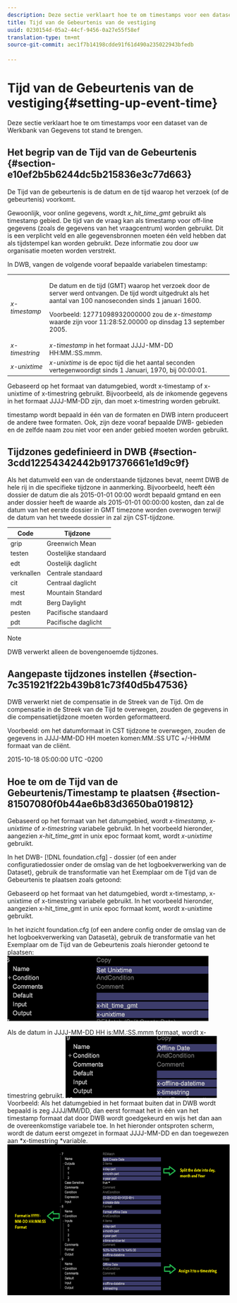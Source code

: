 ```yaml
---
description: Deze sectie verklaart hoe te om timestamps voor een dataset van de Werkbank van Gegevens tot stand te brengen.
title: Tijd van de Gebeurtenis van de vestiging
uuid: 0230154d-05a2-44cf-9456-0a27e55f58ef
translation-type: tm+mt
source-git-commit: aec1f7b14198cdde91f61d490a235022943bfedb

---
```



# Tijd van de Gebeurtenis van de vestiging{#setting-up-event-time}

Deze sectie verklaart hoe te om timestamps voor een dataset van de Werkbank van Gegevens tot stand te brengen.

## Het begrip van de Tijd van de Gebeurtenis {#section-e10ef2b5b6244dc5b215836e3c77d663}

De Tijd van de gebeurtenis is de datum en de tijd waarop het verzoek (of de gebeurtenis) voorkomt.

Gewoonlijk, voor online gegevens, wordt *x_hit_time_gmt* gebruikt als timestamp gebied. De tijd van de vraag kan als timestamp voor off-line gegevens (zoals de gegevens van het vraagcentrum) worden gebruikt. Dit is een verplicht veld en alle gegevensbronnen moeten één veld hebben dat als tijdstempel kan worden gebruikt. Deze informatie zou door uw organisatie moeten worden verstrekt.

In DWB, vangen de volgende vooraf bepaalde variabelen timestamp:

<table id="table_C24BD56CEB4E42F68D645EBB65585D16"> 
 <tbody> 
  <tr> 
   <td colname="col1"><i>x-timestamp</i> </td> 
   <td colname="col2"> <p> De datum en de tijd (GMT) waarop het verzoek door de server werd ontvangen. De tijd wordt uitgedrukt als het aantal van 100 nanoseconden sinds 1 januari 1600. </p> <p>Voorbeeld: 12771098932000000 zou de <i>x-timestamp</i> waarde zijn voor 11:28:52.00000 op dinsdag 13 september 2005. </p> </td> 
  </tr> 
  <tr> 
   <td colname="col1"><i>x-timestring</i> </td> 
   <td colname="col2"> <i>x-timestamp</i> in het formaat JJJJ-MM-DD HH:MM.:SS.mmm. </td> 
  </tr> 
  <tr> 
   <td colname="col1"><i>x-unixtime</i> </td> 
   <td colname="col2"> <i>x-unixtime</i> is de epoc tijd die het aantal seconden vertegenwoordigt sinds 1 Januari, 1970, bij 00:00:01. </td> 
  </tr> 
 </tbody> 
</table>

Gebaseerd op het formaat van datumgebied, wordt x-timestamp of x-unixtime of x-timestring gebruikt. Bijvoorbeeld, als de inkomende gegevens in het formaat JJJJ-MM-DD zijn, dan moet x-timestring worden gebruikt.

timestamp wordt bepaald in één van de formaten en DWB intern produceert de andere twee formaten. Ook, zijn deze vooraf bepaalde DWB- gebieden en de zelfde naam zou niet voor een ander gebied moeten worden gebruikt.

## Tijdzones gedefinieerd in DWB {#section-3cdd12254342442b917376661e1d9c9f}

Als het datumveld een van de onderstaande tijdzones bevat, neemt DWB de hele rij in die specifieke tijdzone in aanmerking. Bijvoorbeeld, heeft één dossier de datum die als 2015-01-01 00:00 wordt bepaald gmtand en een ander dossier heeft de waarde als 2015-01-01 00:00:00 kosten, dan zal de datum van het eerste dossier in GMT timezone worden overwogen terwijl de datum van het tweede dossier in zal zijn CST-tijdzone.

| Code | Tijdzone |
|---|---|
| grip | Greenwich Mean |
| testen | Oostelijke standaard |
| edt | Oostelijk daglicht |
| verknallen | Centrale standaard |
| cit | Centraal daglicht |
| mest | Mountain Standard |
| mdt | Berg Daylight |
| pesten | Pacifische standaard |
| pdt | Pacifische daglicht |

>[!NOTE]
>
>DWB verwerkt alleen de bovengenoemde tijdzones.

## Aangepaste tijdzones instellen {#section-7c351921f22b439b81c73f40d5b47536}

DWB verwerkt niet de compensatie in de Streek van de Tijd. Om de compensatie in de Streek van de Tijd te overwegen, zouden de gegevens in die compensatietijdzone moeten worden geformatteerd.

Voorbeeld: om het datumformaat in CST tijdzone te overwegen, zouden de gegevens in JJJJ-MM-DD HH moeten komen:MM.:SS UTC +/-HHMM formaat van de cliënt.

2015-10-18 05:00:00 UTC -0200

## Hoe te om de Tijd van de Gebeurtenis/Timestamp te plaatsen {#section-81507080f0b44ae6b83d3650ba019812}

Gebaseerd op het formaat van het datumgebied, wordt *x-timestamp, x-unixtime* of *x-timestring* variabele gebruikt. In het voorbeeld hieronder, aangezien *x-hit_time_gmt* in unix epoc formaat komt, wordt *x-unixtime* gebruikt.

In het DWB- [!DNL foundation.cfg] - dossier (of een ander configuratiedossier onder de omslag van de het logboekverwerking van de Dataset), gebruik de transformatie van het Exemplaar om de Tijd van de Gebeurtenis te plaatsen zoals getoond:

Gebaseerd op het formaat van het datumgebied, wordt x-timestamp, x-unixtime of x-timestring variabele gebruikt. In het voorbeeld hieronder, aangezien x-hit_time_gmt in unix epoc formaat komt, wordt x-unixtime gebruikt.

In het inzicht foundation.cfg (of een andere config onder de omslag van de het logboekverwerking van Datasetà), gebruik de transformatie van het Exemplaar om de Tijd van de Gebeurtenis zoals hieronder getoond te plaatsen: ![](assets/dwb_impl_timestamp1.png)

Als de datum in JJJJ-MM-DD HH is:MM.:SS.mmm formaat, wordt x-timestring gebruikt. ![](assets/dwb_impl_timestamp2.png)Voorbeeld: Als het datumgebied in het formaat buiten dat in DWB wordt bepaald is zeg JJJJ/MM/DD, dan eerst formaat het in één van het timestamp formaat dat door DWB wordt goedgekeurd en wijs het dan aan de overeenkomstige variabele toe. In het hieronder ontsproten scherm, wordt de datum eerst omgezet in formaat JJJJ-MM-DD en dan toegewezen aan *x-timestring *variable. ![](assets/dwb_impl_timestamp3.png)

